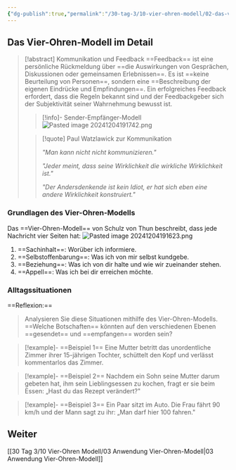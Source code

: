 ```yaml
---
{"dg-publish":true,"permalink":"/30-tag-3/10-vier-ohren-modell/02-das-vier-ohren-modell/","noteIcon":""}
---
```


## Das Vier-Ohren-Modell im Detail

> [!abstract] Kommunikation und Feedback
> ==Feedback== ist eine persönliche Rückmeldung über ==die Auswirkungen von Gesprächen, Diskussionen oder gemeinsamen Erlebnissen==. Es ist ==keine Beurteilung von Personen==, sondern eine ==Beschreibung der eigenen Eindrücke und Empfindungen==. Ein erfolgreiches Feedback erfordert, dass die Regeln bekannt sind und der Feedbackgeber sich der Subjektivität seiner Wahrnehmung bewusst ist.
>>[!info]- Sender-Empfänger-Modell
>>![Pasted image 20241204191742.png](/img/user/Pasted%20image%2020241204191742.png)
>
>>[!quote] Paul Watzlawick zur Kommunikation
>>
>> *"Man kann nicht nicht kommunizieren."*
>>
>> *"Jeder meint, dass seine Wirklichkeit die wirkliche Wirklichkeit ist."*
>>
>> *"Der Andersdenkende ist kein Idiot, er hat sich eben eine andere Wirklichkeit konstruiert."*


### Grundlagen des Vier-Ohren-Modells

Das ==Vier-Ohren-Modell== von Schulz von Thun beschreibt, dass jede Nachricht vier Seiten hat:
![Pasted image 20241204191623.png](/img/user/Pasted%20image%2020241204191623.png)

1. ==Sachinhalt==: Worüber ich informiere.
2. ==Selbstoffenbarung==: Was ich von mir selbst kundgebe.
3. ==Beziehung==: Was ich von dir halte und wie wir zueinander stehen.
4. ==Appell==: Was ich bei dir erreichen möchte.

### Alltagssituationen
==Reflexion:==
> Analysieren Sie diese Situationen mithilfe des Vier-Ohren-Modells. ==Welche Botschaften== könnten auf den verschiedenen Ebenen ==gesendet== und ==empfangen== worden sein?

>[!example]- ==Beispiel 1== 
>Eine Mutter betritt das unordentliche Zimmer ihrer 15-jährigen Tochter, schüttelt den Kopf und verlässt kommentarlos das Zimmer.

>[!example]- ==Beispiel 2== 
>Nachdem ein Sohn seine Mutter darum gebeten hat, ihm sein Lieblingsessen zu kochen, fragt er sie beim Essen: „Hast du das Rezept verändert?"

>[!example]- ==Beispiel 3==
>Ein Paar sitzt im Auto. Die Frau fährt 90 km/h und der Mann sagt zu ihr: „Man darf hier 100 fahren."
## Weiter
[[30 Tag 3/10 Vier-Ohren Modell/03 Anwendung Vier-Ohren-Modell\|03 Anwendung Vier-Ohren-Modell]]
